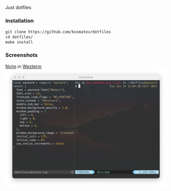 Just dotfiles

### Installation

```
git clone https://github.com/kosmatov/dotfiles
cd dotfiles/
make install
```

### Screenshots

[Nvim](https://neovim.io) in [Wezterm](https://wezfurlong.org/wezterm)
![wezterm-nvim](wezterm-nvim.png)
